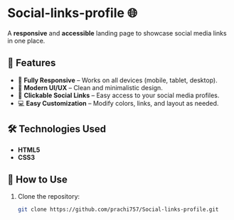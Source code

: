 # Social-links-profile 🌐
A **responsive** and **accessible** landing page to showcase social media links in one place.

## 🚀 Features
- 📱 **Fully Responsive** – Works on all devices (mobile, tablet, desktop).
- 🎨 **Modern UI/UX** – Clean and minimalistic design.
- 🔗 **Clickable Social Links** – Easy access to your social media profiles.
- 💻 **Easy Customization** – Modify colors, links, and layout as needed.

## 🛠️ Technologies Used
- **HTML5**  
- **CSS3**
## 🎯 How to Use
1. Clone the repository:  
   ```bash
   git clone https://github.com/prachi757/Social-links-profile.git
